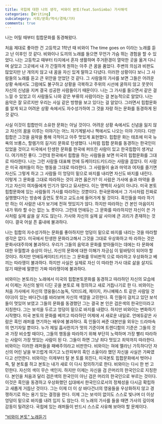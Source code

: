 ```yaml
---
title: 국힙에 대한 나의 생각, 비와이 본토(feat.SonSimba) 가사해석
categories: [Writing]
subcategory: 사회/문화/역사/경제/기타
comments: true
---
```


나는 어릴 때부터 힙합문화를 동경해왔다.  

처음 제대로 좋아한 건 고등학교 1학년 때 비와이 The time goes on 이라는 노래를 듣고 난 이후인 것 같다. 비와이나 도끼의 노래를 들으면 무언가 가슴 뛰는 경험을 할 수 있었다. 나는 고등학교 때부터  타지에서 혼자 생활하며 주거환경이 열악한 곳을 옮겨 다니며 살았고 그곳에서 내  가 간절하게 원하는 아주 큰 꿈을 품었다. 주변의 의심과 비판도 많았지만 난 개의치 않고 내 꿈을 자신 있게 말하고 다녔다. 이러한 상황이다 보니 그 사람들의 노래를 듣고 큰 위안을 얻었던 것 같다. 그 사람들의 가사를 보면 그들은 어려운 상황  속에서도 그럼에도 불구하고 상황을 극복하고 주위의 시선에 굴하지 않고 꿋꿋이  자신의 신념을 지켜 결국 성공한 사람들이기 때문이다. 나는 그 가사를 들으면서  같은 걸 느낄 수 있었고 이 사람들도 나와 같은 부류의 사람이라는 걸 본능적으로  알았다. 나는 음악은 잘 모르지만 우리는 사실 같은 방향을 보고 있다는 걸 알았다.  그러면서 힙합문화를 알게 되고 어려운 상황 속에서도 자수성가하여 그 것을 자랑  하는 문화를 동경하게 된 것 같다.  

사실 이것이 힙합만이 소유한 문화는 아닐 것이다. 어려운 상황 속에서도 신념을  잃지 않고 자신의 꿈을 이루는 이야기는 어느 자기계발서나 책에서도 나오는 이야  기이다. 다만 힙합은 그것을 음악을 통해 극적이고 아주 멋있게 표현했다. 힙합문  화는 태초에 미국 뉴욕의 브롱스, 할렘가의 길거리 문화로 탄생했다. 나처럼 힙합  문화를 동경하는 한국인이 있었을 것이고 미국에서 탄생한 문화를 한국에 퍼뜨린  사람이 있고 한국힙합이 생겨났다. 여기까진 좋다. 그런데 한국에서 힙합을 하는  사람들을 보면 미국의 힙합문화를 그대로 따라한다. 나는 그런 사람들 대표해 언에  듀케이티드키드라는 사람을 꼽았다. 이 사람은 미국 래퍼들이 하는 행동을 그대로  따라한다. 그 사람들이 술과 마약과 여자를 즐기면 자신도 그렇게 하고 그 사람들  이 엉덩이 밑으로 바지를 내리면 자신도 바지를 내린다. 이렇게 그 문화를 그대로  따라하는 것이 과연 옳은가?  이 사람은 가사에 술과 마약을 즐기고 자신이 여자들에게 인기가 많다고 묘사한다.  이는 명백히 사실이 아니다. 미국 본토 힙합문화에 있는 사람들의 가사를 따라하는  것뿐이다. 한국문화에서 그 가사처럼 진짜로 실행했다가는 방송에 출연도 못하고  교도소에 들어가게 될 것이다. 흑인들을 따라 하기만 하는 이 사람은 내가 보기에  전혀 멋있지가 않다. 하지만 따라하는 건 본인 마음이지 내가 뭐라 할 수는 없는 노  릇이다. 그런데 언에듀는 그 문화를 따라하지만 자신이 쓴 가사처럼 실제 삶을 살  지도 않는다. 가사와 자신의 실제 삶 사이에 큰 괴리가 존재하는 것이다. 결국 어설  픈 흉내에 불과하다.  

나는 힙합의 자수성가하는 문화를 좋아하지만 엉덩이 밑으로 바지를 내리는 것을  따라할 생각은 없다. 미국에서 탄생한 문화라고해서 그것을 그대로 우상화하고 따    라하는 것은 문화사대주의에 불과하다. 우리가 그들의 음악과 문화를 받아들이는  데에는 타 문화에 대한 우월함과 숭상이 아닌, 자신의 문화에 대한 이해가 자긍심  이 밑바탕이 되어야 할 것이다. 하지만 언에듀케이티드키드는 그 문화를 무비판적  으로 따라하고 우상화하고 베끼는 따라쟁이 불과하다. 하지만 사실은 실제로 자신  이 따라한 가사 대로 삶을 살지도 않기 때문에 말뿐인 가짜 따라쟁이에 불과하다.  

비와이는 본토라는 노래에서 미국의 힙합본토문화를 동경하고 따라하던 자신의  모습에서 이제는 자신의 발이 디딘 곳을 본토로 재 정의하고 새로 거듭나기로 한  다. 비와이는 처음 가사에서 자신의 영웅들(스눕독, 닥터드레, 제이지, 카니예웨스  트 같은 사람일 것이다)이 있는 바다건너를 바라보며 자신의 색깔을 고민한다. 흑  인들이 걸치고 있던 보석들이 멋있어 보였고 그들의 문화를 동경했던 그는 결국 본  인은 검은색의 한국인이라고 지칭한다. 그는 보석을 두르고 엉덩이 밑으로 바지를  내렸다.  하지만 비와이는 변화하기 시작했다. 미국 본토의 문화를 베끼고 따라하던 어제에  서 새로운 내일로. 언에듀같은 사람은 흑인 래퍼를 연기하는 배우에 불과하다. 흑  인들이 써준 대본만을 외우는 드라마속의 연기자일 뿐이다. 누가 제일 흡사한지가  멋의 기준이며 트렌디함의 기준은 그들의 것과 가장 비슷할 때이다, 그들의 행동을  따라하기 위해 부단히 노력하며 가장 빨리 따라하는 사람이 가장 멋있는 사람이 된  다. 그들이 하면 그냥 죄다 멋있고 죄악까지 따라한다. 비와이는 이러한 래퍼들을  패배주의라고 비판한다.  비와이는 혀에 멜라닌 가득하다던 자신의 어린 날을 부끄럽게 여기고 노란피부의  흑인 소울이라 했던 자신을 사실은 가짜였다고 선언한다. 비와이는 이제부터 탈 본  토를 외친다, 미국본토 힙합문화에서 벗어나 즉, 탈 본토를 하고 본토는 내가 새로  이 다시 정의하기로 한다.  비와이는 다시 한 번 고민한다. 자신의 색이 무슨 색인지. 하지만 이제는 자신을 검  은머리의 한국인으로 지칭한다. 본인을 처음과 달리 검은색의 한국인이 아닌 검은  머리의 한국인으로 부르는 것이다. 이것은 흑인을 동경하고 우상화했던 십대에서  한국인으로서의 정체성을 다시금 확립하고 새롭게 거듭난 것이다. 그는 이제 더 이  상 바다건너의 영웅들을 우상화하지 않고 경쟁하기로 하는 용기 있는 결정을 한다.  이제 그는 보석이 없이도 스스로 빛나며 더 이상 엉덩이 밑으로 바지를 내려 입지  도 않는다.  이 노래의 가사를 들을 때면 가사의 깊이에 감동이 밀려온다. 국힙에 있는 래퍼들이 반드시 스스로 사유해 보아야 할 문제이다.

["비와이 본토" 노래듣기](https://youtu.be/XV3mMoqW3Z0?si=C9YRCx2d_ON2jeXf)